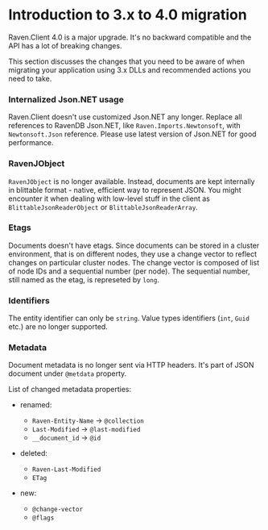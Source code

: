 ﻿# Introduction to 3.x to 4.0 migration

Raven.Client 4.0 is a major upgrade. It's no backward compatible and the API has a lot of breaking changes.

This section discusses the changes that you need to be aware of when migrating your application using 3.x DLLs and recommended actions you need to take.

### Internalized Json.NET usage

Raven.Client doesn't use customized Json.NET any longer. Replace all references to RavenDB Json.NET, like `Raven.Imports.Newtonsoft`, with `Newtonsoft.Json` reference. 
Please use latest version of Json.NET for good performance.

### RavenJObject 

`RavenJObject` is no longer available. Instead, documents are kept internally in blittable format - native, efficient way to represent JSON. You might encounter it when dealing 
with low-level stuff in the client as `BlittableJsonReaderObject` or `BlittableJsonReaderArray`.

### Etags

Documents doesn't have etags. Since documents can be stored in a cluster environment, that is on different nodes, they use a change vector to reflect changes on particular cluster nodes.
The change vector is composed of list of node IDs and a sequential number (per node). The sequential number, still named as the etag, is represeted by `long`.

### Identifiers

The entity identifier can only be `string`. Value types identifiers (`int`, `Guid` etc.) are no longer supported.

### Metadata

Document metadata is no longer sent via HTTP headers. It's part of JSON document under `@metdata` property.

List of changed metadata properties:

* renamed:
  * `Raven-Entity-Name` -> `@collection`
  * `Last-Modified` -> `@last-modified`
  * `__document_id` -> `@id`

* deleted:
  * `Raven-Last-Modified`
  * `ETag`

* new:
  * `@change-vector`
  * `@flags`
